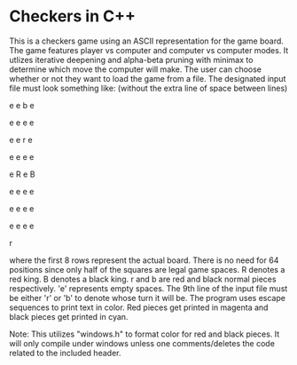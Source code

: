 Checkers in C++
============
This is a checkers game using an ASCII representation for the game board. The game features player vs computer
and computer vs computer modes. It utlizes iterative deepening and alpha-beta pruning with minimax to determine
which move the computer will make. The user can choose whether or not they want to load the game from a file.
The designated input file must look something like: (without the extra line of space between lines)

e e b e

e e e e

e e r e

e e e e

e R e B

e e e e

e e e e

e e e e

r

where the first 8 rows represent the actual board. There is no need for 64 positions since only half of the
squares are legal game spaces. R denotes a red king. B denotes a black king. r and b are red and black
normal pieces respectively. 'e' represents empty spaces. The 9th line of the input file must be either 
'r' or 'b' to denote whose turn it will be. The program uses escape sequences to print text in color.
Red pieces get printed in magenta and black pieces get printed in cyan.

Note: This utilizes "windows.h" to format color for red and black pieces. It will only compile under windows
unless one comments/deletes the code related to the included header.
